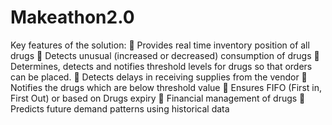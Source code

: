 # Makeathon2.0
Key features of the solution: 
 Provides real time inventory position of all drugs 
 Detects unusual (increased or decreased) consumption of drugs 
 Determines, detects and notifies threshold levels for drugs so that orders can be placed.
 Detects delays in receiving supplies from the vendor 
 Notifies the drugs which are below threshold value
 Ensures FIFO (First in, First Out) or based on Drugs expiry 
 Financial management of drugs 
 Predicts future demand patterns using historical data 
